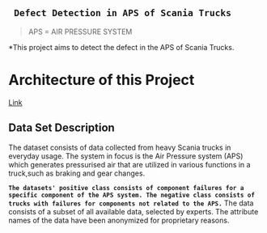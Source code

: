## ``` Defect Detection in APS of Scania Trucks```
> APS = AIR PRESSURE SYSTEM

*This project aims to detect the defect in the APS of Scania Trucks.

# Architecture of this Project
[Link](https://drive.google.com/file/d/1r79j0UtO5clLSRizKoPTOE3USqnS8e1y/view?usp=sharing)

Data Set Description
----------------------------
The dataset consists of data collected from heavy Scania trucks in everyday usage. The system in focus is the Air Pressure system (APS) which generates pressurised
air that are utilized in various functions in a truck,such as braking and gear changes.

**`The datasets' positive class consists of component failures for a specific component of the APS system.
The negative class consists of trucks with failures for components not related to the APS.`**
The data consists of a subset of all available data, selected by experts.
The attribute names of the data have been anonymized for proprietary reasons. 


